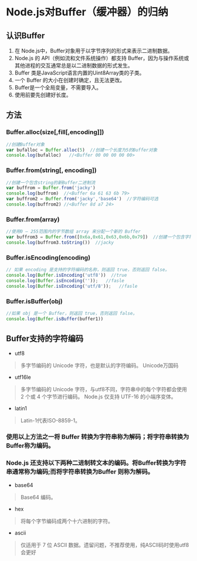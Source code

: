 # Node.js对Buffer（缓冲器）的归纳

## 认识Buffer
1. 在 Node.js中，Buffer对象用于以字节序列的形式来表示二进制数据。
2. Node.js 的 API（例如流和文件系统操作）都支持 Buffer，因为与操作系统或其他进程的交互通常总是以二进制数据的形式发生。
3. Buffer 类是JavaScript语言内置的Uint8Array类的子类。
4. 一个 Buffer 的大小在创建时确定，且无法更改。
5. Buffer是一个全局变量，不需要导入。
6. 使用前要先创建好长度。

## 方法

### Buffer.alloc(size[,fill[,encoding]])
```javascript
//创建Buffer对象
var bufalloc = Buffer.alloc(5)  //创建一个长度为5的Buffer对象
console.log(bufalloc)   //<Buffer 00 00 00 00 00>
```

### Buffer.from(string[, encoding])
``` javascript
//创建一个包含string的新Buffer二进制流
var buffrom = Buffer.from('jacky')
console.log(buffrom)  //<Buffer 6a 61 63 6b 79>
var buffrom2 = Buffer.from('jacky','base64')  //字符编码可选
console.log(buffrom2) //<Buffer 8d a7 24>
```

### Buffer.from(array)
```javascript
//使用0 – 255范围内的字节数组 array 来分配一个新的 Buffer
var buffrom3 = Buffer.from([0x6a,0x61,0x63,0x6b,0x79])  //创建一个包含字符串buffer的UTF-8字节的新Buffer,其中0x是头文件，用来告诉计算机是十六进制
console.log(buffrom3.toString())  //jacky
```

### Buffer.isEncoding(encoding)
```javascript
// 如果 encoding 是支持的字符编码的名称，则返回 true，否则返回 false。
console.log(Buffer.isEncoding('utf8'))  //true
console.log(Buffer.isEncoding(''));   //fasle
console.log(Buffer.isEncoding('utf/8'));   //fasle
```

### Buffer.isBuffer(obj)
```javascript
//如果 obj 是一个 Buffer，则返回 true，否则返回 false。
console.log(Buffer.isBuffer(buffer1))
```

## Buffer支持的字符编码

- utf8
> 多字节编码的 Unicode 字符，也是默认的字符编码。
> Unicode万国码
- utf16le
> 多字节编码的 Unicode 字符，与utf8不同，字符串中的每个字符都会使用 2 个或 4 个字节进行编码。 Node.js 仅支持 UTF-16 的小端序变体。
- latin1
> Latin-1代表ISO-8859-1。
### 使用以上方法之一将 Buffer 转换为字符串称为解码；将字符串转换为 Buffer称为编码。

### Node.js 还支持以下两种二进制转文本的编码。将Buffer转换为字符串通常称为编码;而将字符串转换为Buffer 则称为解码。
- base64
> Base64 编码。
- hex
> 将每个字节编码成两个十六进制的字符。
- ascii
> 仅适用于 7 位 ASCII 数据。遗留问题，不推荐使用，纯ASCII码时使用utf8会更好
